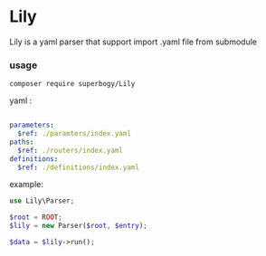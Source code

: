 # Lily
Lily is a yaml parser that support import .yaml file from submodule

### usage

`composer require superbogy/Lily`


yaml :

```yaml

parameters:
  $ref: ./paramters/index.yaml
paths:
  $ref: ./routers/index.yaml
definitions:
  $ref: ./definitions/index.yaml
```

example:

```php
use Lily\Parser;

$root = ROOT;
$lily = new Parser($root, $entry);

$data = $lily->run();

```

